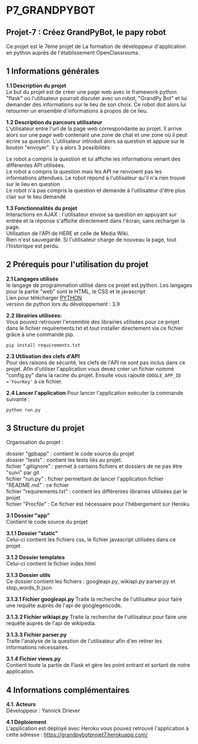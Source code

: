
# P7_GRANDPYBOT  
  

## **Projet-7 : Créez GrandPyBot, le papy robot**

Ce projet est le 7ème projet de La formation de développeur d'application en python auprès de l'établissement OpenClassrooms.  
  

## 1 Informations générales

  
**1.1 Description du projet**  
Le but du projet est de créer une page web avec le framework python "flask" où l'utilisateur pourrait discuter avec un robot, "GrandPy Bot" et lui demander des informations sur le lieu de son choix. Ce robot doit alors lui retourner un ensemble d'informations à propos de ce lieu.  
  
**1.2 Description du parcours utilisateur**  
L'utilisateur entre l'url de la page web correspondante au projet. Il arrive alors sur une page web contenant une zone de chat et une zone où il peut écrire sa question. L'utilisateur introduit alors sa question et appuie sur le bouton "envoyer". Il y a alors 3 possibilités:  
  
Le robot a compris la question et lui affiche les informations venant des différentes API utilisées.  
Le robot a compris la question mais les API ne renvoient pas les informations attendues. Le robot répond à l'utilisateur qu'il n'a rien trouvé sur le lieu en question  
Le robot n'a pas compris la question et demande à l'utilisateur d'être plus clair sur le lieu demandé  

**1.3 Fonctionnalités du projet**  
Interactions en AJAX : l'utilisateur envoie sa question en appuyant sur entrée et la réponse s'affiche directement dans l'écran, sans recharger la page.  
Utilisation de l'API de HERE et celle de Media Wiki.  
Rien n'est sauvegardé. Si l'utilisateur charge de nouveau la page, tout l'historique est perdu.  


## 2 Prérequis pour l'utilisation du projet

**2.1 Langages utilisés**  
le langage de programmation utilisé dans ce projet est python. Les langages pour la partie "web" sont le HTML, le CSS et le javascript  
Lien pour télécharger [PYTHON](https://www.python.org/downloads/)  
version de python lors du développement : 3.9
  
**2.2 librairies utilisées:**  
Vous pouvez retrouver l'ensemble des librairies utilisées pour ce projet dans le fichier requirements.txt et tout installer directement via ce fichier grâce à une commande pip.  

    pip install requirements.txt

  
**2.3 Utilisation des clefs d'API**  
Pour des raisons de sécurité, les clefs de l'API ne sont pas inclus dans ce projet. Afin d'utiliser l'application vous devez créer un fichier nommé "config.py" dans la racine du projet. Ensuite vous rajouté `GOOGLE_APP_ID ='YourKey'`  à ce fichier. 

**2.4 Lancer l'application**
Pour lancer l'application exécuter la commande suivante :

    python run.py

  

## 3 Structure du projet

Organisation du projet : 
  
dossier "gpbapp" : contient le code source du projet  
dossier "tests" : contient les tests liés au projet.  
fichier ".gitignore" : permet à certains fichiers et dossiers de ne pas être "suivi" par git  
fichier "run.py" : fichier permettant de lancer l'application
fichier "README.md" : ce fichier  
fichier "requirements.txt" : contient les différentes librairies utilisées par le projet  
fichier "Procfile" : Ce fichier est nécessaire pour l'hébergement sur Heroku

**3.1 Dossier "app"**  
Contient le code source du projet  
  
**3.1.1 Dossier "static"**  
Celui-ci contient les fichiers css, le fichier javascript  utilisées dans ce projet. 
  
**3.1.2 Dossier templates**  
Celui-ci contient le fichier index.html
  
**3.1.3 Dossier utils**  
Ce dossier contient les fichiers : googleapi.py, wikiapi.py parser.py et stop_words_fr.json 
 
**3.1.3.1 Fichier googleapi.py**
Traite la recherche de l'utilisateur pour faire une requête auprès de l'api de googlegeocode.

**3.1.3.2 Fichier wikiapi.py**
Traite la recherche de l'utilisateur pour faire une requête auprès de l'api de wikipedia.
  
**3.1.3.3 Fichier parser.py**  
Traite l'analyse de la question de l'utilisateur afin d'en retirer les informations nécessaires.  
  
**3.1.4 Fichier views.py**  
Contient toute la partie de Flask et gère les point entrant et sortant de notre application.
  
  

## 4 Informations complémentaires

**4.1. Acteurs**  
Développeur : Yannick Driever
  
**4.1 Déploiement**  
L'application est déployé avec Heroku vous pouvez retrouvé l'application à cette adresse : https://grandpybotprojet7.herokuapp.com/
  
